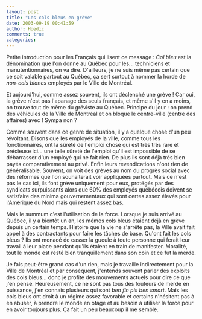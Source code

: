 ```yaml
---
layout: post
title: "Les cols bleus en grève"
date: 2003-09-19 00:41:59
author: Hoedic
comments: true
categories: 
---
```



Petite introduction pour les Français qui lisent ce message : *Col bleu* est la dénomination que l'on donne au Québec pour les... techniciens et manutentionnaires, on va dire. D'ailleurs, je ne suis même pas certain que ce soit valable partout au Québec, ça sert surtout à nommer la horde de *non-cols blancs* employés par le Ville de Montréal.

Et aujourd'hui, comme assez souvent, ils ont déclenché une grève ! Car oui, la grève n'est pas l'apanage des seuls français, et même s'il y en a moins, on trouve tout de même du gréviste au Québec. Principe du jour : on prend des véhicules de la Ville de Montréal et on bloque le centre-ville (centre des affaires) avec ! Sympa non ?

Comme souvent dans ce genre de situation, il y a quelque chose d'un peu révoltant. Disons que les employés de la ville, comme tous les fonctionnaires, ont la sûreté de l'emploi chose qui est très très rare et précieuse ici... une telle sûreté de l'emploi qu'il est impossible de se débarrasser d'un employé qui ne fait rien. De plus ils sont déjà très bien payés comparativement au privé. Enfin leurs revendications n'ont rien de généralisable. Souvent, on voit des grèves au nom du progrès social avec des réformes que l'on souhaiterait voir appliquées partout. Mais ce n'est pas le cas ici, ils font grève uniquement pour eux, protégés par des syndicats surpuissants alors que 60% des employés québécois doivent se satisfaire des minima gouvernementaux qui sont certes assez élevés pour l'Amérique du Nord mais qui restent assez bas.

Mais le summum c'est l'utilisation de la force. Lorsque je suis arrivé au Québec, il y a bientôt un an, les mêmes cols bleus étaient déjà en grève depuis un certain temps. Histoire que la vie ne s'arrête pas, la Ville avait fait appel à des contractants pour faire les tâches de base. Qu'ont fait les cols bleus ? Ils ont menacé de casser la gueule à toute personne qui ferait leur travail à leur place pendant qu'ils étaient en train de manifester. Moralité, tout le monde est resté bien tranquillement dans son coin et ce fut la merde.

Je fais peut-être grand cas d'un rien, mais je travaille indirectement pour la Ville de Montréal et par conséquent, j'entends souvent parler des exploits des cols bleus... donc je profite des mouvements actuels pour dire ce que j'en pense. Heureusement, ce ne sont pas tous des fouteurs de merde en puissance, j'en connais plusieurs qui sont *ben fin pis ben smart*. Mais les cols bleus ont droit à un régime assez favorable et certains n'hésitent pas à en abuser, à prendre le monde en otage et au besoin à utiliser la force pour en avoir toujours plus. Ça fait un peu beaucoup il me semble.
